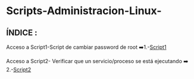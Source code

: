 # Scripts-Administracion-Linux-

## ÍNDICE :
Acceso a Script1-Script de cambiar password de root
➡️1.-[Script1](https://github.com/Moisesmart/wget/blob/main/1.-Introducción.md)

 Acceso a Script2- Verificar que un servicio/proceso se está ejecutando ➡️
 2.-[Script2](https://github.com/Moisesmart/Scripts-Administracion-Linux-/blob/main/Ejecucionproceso)
 
